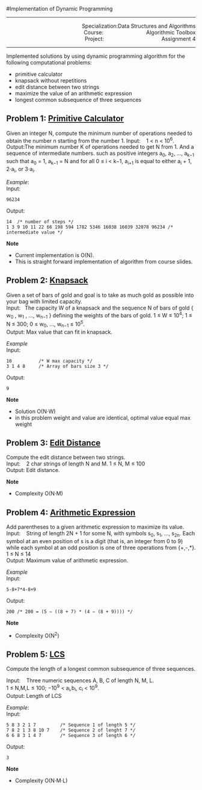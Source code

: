 #Implementation of Dynamic Programming

---
<p align="right">
Specialization:Data Structures and Algorithms</br>
Course:&nbsp;&nbsp;&nbsp;&nbsp;&nbsp;&nbsp;&nbsp;&nbsp;&nbsp;&nbsp;&nbsp;&nbsp;&nbsp;&nbsp;&nbsp;&nbsp;&nbsp;&nbsp;&nbsp;&nbsp;&nbsp;&nbsp;&nbsp;&nbsp;&nbsp;&nbsp;&nbsp;&nbsp;&nbsp;Algorithmic Toolbox</br>
Project:&nbsp;&nbsp;&nbsp;&nbsp;&nbsp;&nbsp;&nbsp;&nbsp;&nbsp;&nbsp;&nbsp;&nbsp;&nbsp;&nbsp;&nbsp;&nbsp;&nbsp;&nbsp;&nbsp;&nbsp;&nbsp;&nbsp;&nbsp;&nbsp;&nbsp;&nbsp;&nbsp;&nbsp;&nbsp;&nbsp;&nbsp;&nbsp;&nbsp;&nbsp;&nbsp;&nbsp;&nbsp;&nbsp;
Assignment&nbsp;4</br></p>

---
Implemented solutions by using dynamic programming algorithm for the following
computational problems:

- primitive calculator
- knapsack without repetitions
- edit distance between two strings
- maximize the value of an arithmetic expression
- longest common subsequence of three sequences

## Problem 1: [Primitive Calculator]
Given an integer N, compute the minimum number of operations needed to obtain
the number n starting from the number 1.
Input:&nbsp;&nbsp;&nbsp; 1 &lt; n &lt; 10<sup>6</sup>.  
Output:The minimum number K of operations needed to get N from 1. And a sequence
of intermediate numbers. such as positive integers a<sub>0</sub>,
a<sub>2</sub>, ..., a<sub>k−1</sub>
such that a<sub>0</sub> = 1, a<sub>k−1</sub> = N and for all 0 &le; i &lt;
k−1,
a<sub>i+1</sub> is equal to either a<sub>i</sub> + 1, 2&sdot;a<sub>i</sub>, or
3&sdot;a<sub>i</sub>.</br>

*Example*:  
Input:

    96234

Output:
  
    14  /* number of steps */
    1 3 9 10 11 22 66 198 594 1782 5346 16038 16039 32078 96234 /* intermediate value */


**Note**  </br>
- Current implementation is O(N).
- This is straight forward implementation of algorithm from course slides.

## Problem 2: [Knapsack]
Given a set of bars of gold and goal is to take as much gold as possible
 into your bag with limited capacity.</br>
Input:&nbsp;&nbsp;&nbsp;The capacity W of a knapsack and the sequence N of
bars of gold { w<sub>0</sub> ,
 w<sub>1</sub> , ..., w<sub>n−1</sub> } defining the weights of the bars of
 gold.
  1 &le; W &le; 10<sup>4</sup>; 1 &le; N &le; 300; 0 &le; w<sub>0</sub>, ...,
  w<sub>n−1</sub> &le; 10<sup>5</sup>.  
Output: Max value that can fit in knapsack.

*Example*  
Input:

    10          /* W max capacity */
    3 1 4 8     /* Array of bars size 3 */

Output:

    9

**Note**
- Solution O(N&sdot;W) </br>
- in this problem weight and value are identical, optimal value equal max weight

## Problem 3: [Edit Distance] </br>
Compute the edit distance between two strings.  
Input:&nbsp;&nbsp;&nbsp; 2 char strings of length N and M. 1 &le; N, M &le;
100</br>
Output: Edit distance.

**Note**</br>
- Complexity O(N&sdot;M) </br>


## Problem 4: [Arithmetic Expression] </br>
Add parentheses to a given arithmetic expression to maximize its value.</br>
Input:&nbsp;&nbsp;&nbsp; String of length 2N + 1 for some N, with symbols
s<sub>0</sub>, s<sub>1</sub>, ..., s<sub>2n</sub>. Each symbol at an even
position of s is a digit (that is, an integer from 0 to 9) while each symbol
at an odd position is one of three operations from {+,-,*}. 1 &le; N &le; 14  
Output: Maximum value of arithmetic expression.</br>

*Example*  
Input:

    5-8+7*4-8+9

Output:

    200 /* 200 = (5 − ((8 + 7) * (4 − (8 + 9)))) */

**Note**
- Complexity O(N<sup>2</sup>)</br>

## Problem 5: [LCS]</br>
Compute the length of a longest common subsequence of three sequences.</br>

Input:&nbsp;&nbsp;&nbsp; Three numeric sequences A, B, C of length N, M, L.
</br> 1 &le; N,M,L &le; 100; −10<sup>9</sup> &lt; a<sub>i</sub>,b<sub>i</sub>,
c<sub>i</sub> &lt; 10<sup>9</sup>.  
Output: Length of LCS  

*Example*:  
Input:

    5 8 3 2 1 7         /* Sequence 1 of length 5 */
    7 8 2 1 3 8 10 7    /* Sequence 2 of lenght 7 */
    6 6 8 3 1 4 7       /* Sequence 3 of length 6 */


Output:
  
    3

**Note**  </br>
- Complexity O(N&sdot;M&sdot;L)

[Primitive Calculator]:./src/primitive_calculator.
[Knapsack]:./src/knapsack.c
[Edit Distance]:./src/edit_distance.c
[Arithmetic Expression]:./src/placing_parentheses.c
[LCS]:./src/lcs3.c
